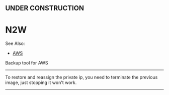 
## UNDER CONSTRUCTION

# N2W
See Also:
- [AWS](AWS.md)


Backup tool for AWS

---

To restore and reassign the private ip, you need to terminate the
previous image, just stopping it won't work.

---